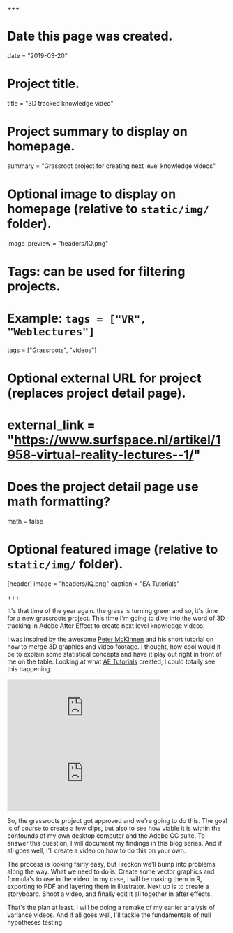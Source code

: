 +++
# Date this page was created.
date = "2019-03-20"

# Project title.
title = "3D tracked knowledge video"

# Project summary to display on homepage.
summary = "Grassroot project for creating next level knowledge videos"

# Optional image to display on homepage (relative to `static/img/` folder).
image_preview = "headers/IQ.png"

# Tags: can be used for filtering projects.
# Example: `tags = ["VR", "Weblectures"]`
tags = ["Grassroots", "videos"]

# Optional external URL for project (replaces project detail page).
# external_link = "https://www.surfspace.nl/artikel/1958-virtual-reality-lectures--1/"

# Does the project detail page use math formatting?
math = false

# Optional featured image (relative to `static/img/` folder).
[header]
image = "headers/IQ.png"
caption = "EA Tutorials"

+++

It's that time of the year again. the grass is turning green and so, it's time for a new grassroots project. This time I'm going to dive into the word of 3D tracking in Adobe After Effect to create next level knowledge videos. 

I was inspired by the awesome [Peter McKinnen](https://www.youtube.com/user/petermckinnon24) and his short tutorial on how to merge 3D graphics and video footage. I thought, how cool would it be to explain some statistical concepts and have it play out right in front of me on the table. Looking at what [AE Tutorials](https://www.youtube.com/channel/UCswCpVHySdNMVwIekKThGyQ) created, I could totally see this happening.

<div style="margin:15px 0 15px 0;">
<iframe style="width:350px;" src="https://www.youtube.com/embed/m5_QznjzAlk" frameborder="0" allow="accelerometer; autoplay; encrypted-media; gyroscope; picture-in-picture" allowfullscreen></iframe>

<iframe style="width:350px;" src="https://www.youtube.com/embed/4aaPSQcFpZg" frameborder="0" allow="accelerometer; autoplay; encrypted-media; gyroscope; picture-in-picture" allowfullscreen></iframe>
</div>

So, the grassroots project got approved and we're going to do this. The goal is of course to create a few clips, but also to see how viable it is within the confounds of my own desktop computer and the Adobe CC suite. To answer this question, I will document my findings in this blog series. And if all goes well, I'll create a video on how to do this on your own.

The process is looking fairly easy, but I reckon we'll bump into problems along the way. What we need to do is: Create some vector graphics and formula's to use in the video. In my case, I will be making them in R, exporting to PDF and layering them in illustrator. Next up is to create a storyboard. Shoot a video, and finally edit it all together in after effects.

That's the plan at least. I will be doing a remake of my earlier analysis of variance videos. And if all goes well, I'll tackle the fundamentals of null hypotheses testing.
